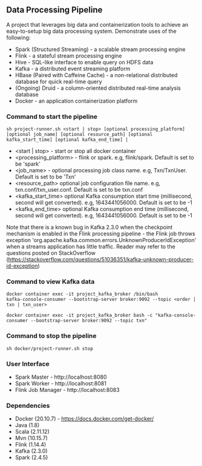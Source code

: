 ## Data Processing Pipeline 

A project that leverages big data and containerization tools to achieve an easy-to-setup big data processing system. Demonstrate uses of the following:
* Spark (Structured Streaming) - a scalable stream processing engine
* Flink - a stateful stream processing engine
* Hive - SQL-like interface to enable query on HDFS data
* Kafka - a distributed event streaming platform
* HBase (Paired with Caffeine Cache) - a non-relational distributed database for quick real-time query
* (Ongoing) Druid - a column-oriented distributed real-time analysis database
* Docker - an application containerization platform

### Command to start the pipeline
```
sh project-runner.sh <start | stop> [optional processing_platform] [optional job_name] [optional resource_path] [optional kafka_start_time] [optional kafka_end_time] |
```
* <start | stop> - start or stop all docker container
* <processing_platform> - flink or spark. e.g, flink/spark. Default is set to be 'spark'
* <job_name> - optional processing job class name. e.g, Txn/TxnUser. Default is set to be 'Txn'
* <resource_path> optional job configuration file name. e.g, txn.conf/txn_user.conf. Default is set to be txn.conf
* <kafka_start_time> optional Kafka consumption start time (millisecond, second will get converted). e.g, 1643441056000. Default is set to be -1
* <kafka_end_time> optional Kafka consumption end time (millisecond, second will get converted). e.g, 1643441056000. Default is set to be -1

Note that there is a known bug in Kafka 2.3.0 when the checkpoint mechanism is enabled in the Flink processing pipeline - 
the Flink job throws exception 'org.apache.kafka.common.errors.UnknownProducerIdException' when a streams application has
little traffic. Reader may refer to the questions posted on StackOverflow (https://stackoverflow.com/questions/51036351/kafka-unknown-producer-id-exception)

### Command to view Kafka data
```
docker container exec -it project_kafka_broker /bin/bash
kafka-console-consumer --bootstrap-server broker:9092 --topic <order | txn | txn_user>

docker container exec -it project_kafka_broker bash -c "kafka-console-consumer --bootstrap-server broker:9092 --topic txn"
```

### Command to stop the pipeline
```
sh docker/project-runner.sh stop
```

### User Interface
* Spark Master - http://localhost:8080
* Spark Worker - http://localhost:8081
* Flink Job Manager - http://localhost:8083

### Dependencies
* Docker (20.10.7) - https://docs.docker.com/get-docker/
* Java (1.8)
* Scala (2.11.12)
* Mvn (10.15.7)
* Flink (1.14.4)
* Kafka (2.3.0)
* Spark (2.4.5)